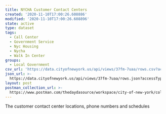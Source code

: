 ```yaml
---
title: NYCHA Customer Contact Centers
created: '2020-11-10T17:00:26.608886'
modified: '2020-11-10T17:00:26.608896'
state: active
type: dataset
tags:
  - Call Center
  - Government Service
  - Nyc Housing
  - Nycha
  - Walk In Center
groups:
  - Local Government
csv_url: 'https://data.cityofnewyork.us/api/views/37fm-7uaa/rows.csv?accessType=DOWNLOAD'
json_url: >-
  https://data.cityofnewyork.us/api/views/37fm-7uaa/rows.json?accessType=DOWNLOAD
layout: post
postman_collection_url: >-
  https://www.postman.com/thedaydasource/workspace/city-of-new-york/collection/15909983-208af3c6-c317-47d4-a00b-d739413dc9cf
---
```

The  customer contact center locations, phone numbers and schedules
